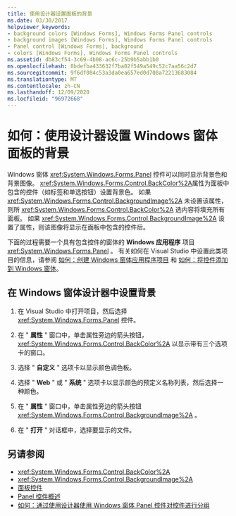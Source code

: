 ```yaml
---
title: 使用设计器设置面板的背景
ms.date: 03/30/2017
helpviewer_keywords:
- background colors [Windows Forms], Windows Forms Panel controls
- background images [Windows Forms], Windows Forms Panel controls
- Panel control [Windows Forms], background
- colors [Windows Forms], Windows Forms Panel controls
ms.assetid: db83cf54-3c69-4b08-ac6c-25b9b5abb1b0
ms.openlocfilehash: 8bdefba433632f7ba02f549a549c52c7aa56c2d7
ms.sourcegitcommit: 9f6df084c53a3da0ea657ed0d708a72213683084
ms.translationtype: MT
ms.contentlocale: zh-CN
ms.lasthandoff: 12/09/2020
ms.locfileid: "96972668"
---
```

# <a name="how-to-set-the-background-of-a-windows-forms-panel-using-the-designer"></a>如何：使用设计器设置 Windows 窗体面板的背景

Windows 窗体 <xref:System.Windows.Forms.Panel> 控件可以同时显示背景色和背景图像。 <xref:System.Windows.Forms.Control.BackColor%2A>属性为面板中包含的控件（如标签和单选按钮）设置背景色。 如果 <xref:System.Windows.Forms.Control.BackgroundImage%2A> 未设置该属性，则所 <xref:System.Windows.Forms.Control.BackColor%2A> 选内容将填充所有面板。 如果 <xref:System.Windows.Forms.Control.BackgroundImage%2A> 设置了属性，则该图像将显示在面板中包含的控件后。

下面的过程需要一个具有包含控件的窗体的 **Windows 应用程序** 项目 <xref:System.Windows.Forms.Panel> 。 有关如何在 Visual Studio 中设置此类项目的信息，请参阅 [如何：创建 Windows 窗体应用程序项目](/visualstudio/ide/step-1-create-a-windows-forms-application-project) 和 [如何：将控件添加到 Windows 窗体](how-to-add-controls-to-windows-forms.md)。

## <a name="set-the-background-in-the-windows-forms-designer"></a>在 Windows 窗体设计器中设置背景

1. 在 Visual Studio 中打开项目，然后选择 <xref:System.Windows.Forms.Panel> 控件。

2. 在 " **属性** " 窗口中，单击属性旁边的箭头按钮， <xref:System.Windows.Forms.Control.BackColor%2A> 以显示带有三个选项卡的窗口。

3. 选择 " **自定义** " 选项卡以显示颜色调色板。

4. 选择 " **Web** " 或 " **系统** " 选项卡以显示颜色的预定义名称列表，然后选择一种颜色。

5. 在 " **属性** " 窗口中，单击属性旁边的箭头按钮 <xref:System.Windows.Forms.Control.BackgroundImage%2A> 。

6. 在 " **打开** " 对话框中，选择要显示的文件。

## <a name="see-also"></a>另请参阅

- <xref:System.Windows.Forms.Control.BackColor%2A>
- <xref:System.Windows.Forms.Control.BackgroundImage%2A>
- [面板控件](panel-control-windows-forms.md)
- [Panel 控件概述](panel-control-overview-windows-forms.md)
- [如何：通过使用设计器使用 Windows 窗体 Panel 控件对控件进行分组](group-controls-with-wf-panel-control-using-the-designer.md)
